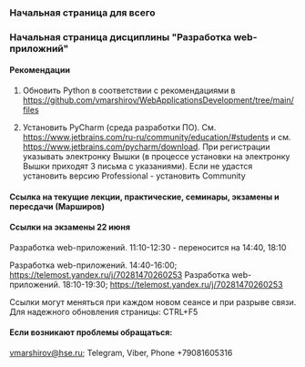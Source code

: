 ### Начальная страница для всего

### Начальная страница дисциплины "Разработка web-приложний"



#### Рекомендации

1.  Обновить Python в соответствии с рекомендациями в https://github.com/vmarshirov/WebApplicationsDevelopment/tree/main/files

2.  Установить PyCharm  (среда разработки ПО). См. https://www.jetbrains.com/ru-ru/community/education/#students
и см.  https://www.jetbrains.com/pycharm/download.  При регистрации указывать электронку Вышки (в процессе установки на электронку Вышки приходят 3 письма с указаниями). 
Если не удастся установить версию  Professional -   установить Community    


####  Ссылка на текущие лекции, практические, семинары, экзамены и пересдачи (Марширов)

#### Cсылки на экзамены 22 июня


Разработка web-приложений. 11:10-12:30 - переносится на 14:40, 18:10 

Разработка web-приложений. 14:40-16:00;    https://telemost.yandex.ru/j/70281470260253
Разработка web-приложений. 18:10-19:30;    https://telemost.yandex.ru/j/70281470260253

Ссылки могут меняться при каждом новом сеансе и при разрыве связи. Для надежного обновления страницы: CTRL+F5


#### Если возникают проблемы обращаться: 
vmarshirov@hse.ru;  Telegram, Viber, Phone +79081605316
